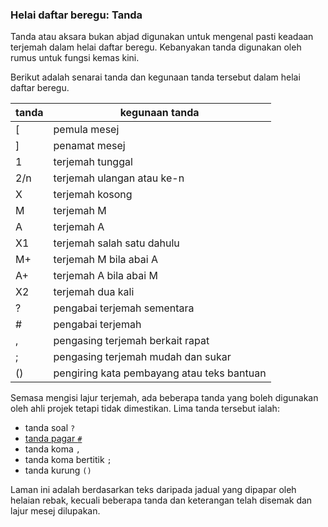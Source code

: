 ### Helai daftar beregu: Tanda

Tanda atau aksara bukan abjad digunakan untuk mengenal
pasti keadaan terjemah dalam helai daftar beregu. Kebanyakan
tanda digunakan oleh rumus untuk fungsi kemas kini.

Berikut adalah senarai tanda dan kegunaan tanda tersebut
dalam helai daftar beregu.

| tanda | kegunaan tanda                             |
| ----- | ------------------------------------------ |
| [     | pemula mesej                               |
| ]     | penamat mesej                              |
| 1     | terjemah tunggal                           |
| 2/n   | terjemah ulangan atau ke-n                 |
| X     | terjemah kosong                            |
| M     | terjemah M                                 |
| A     | terjemah A                                 |
| X1    | terjemah salah satu dahulu                 |
| M+    | terjemah M bila abai A                     |
| A+    | terjemah A bila abai M                     |
| X2    | terjemah dua kali                          |
| ?     | pengabai terjemah sementara                |
| #     | pengabai terjemah                          |
| ,     | pengasing terjemah berkait rapat           |
| ;     | pengasing terjemah mudah dan sukar         |
| ()    | pengiring kata pembayang atau teks bantuan |

Semasa mengisi lajur terjemah, ada beberapa tanda yang boleh
digunakan oleh ahli projek tetapi tidak dimestikan. Lima
tanda tersebut ialah:

* tanda soal `?`
* [tanda pagar `#`][tp]
* tanda koma `,`
* tanda koma bertitik `;`
* tanda kurung `()`

Laman ini adalah berdasarkan teks daripada jadual yang
dipapar oleh helaian rebak, kecuali beberapa tanda dan
keterangan telah disemak dan lajur mesej dilupakan.

  [tp]: tp.md
